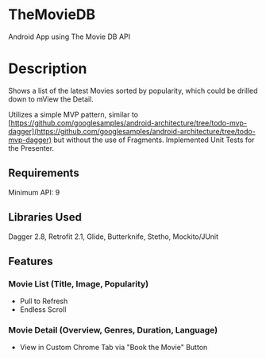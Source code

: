# TheMovieDB
Android App using The Movie DB API

# Description
Shows a list of the latest Movies sorted by popularity, which could be drilled down to mView the Detail.

Utilizes a simple MVP pattern, similar to [https://github.com/googlesamples/android-architecture/tree/todo-mvp-dagger](https://github.com/googlesamples/android-architecture/tree/todo-mvp-dagger) but without the use of Fragments. Implemented Unit Tests for the Presenter.

## Requirements
Minimum API: 9

## Libraries Used
Dagger 2.8, Retrofit 2.1, Glide, Butterknife, Stetho, Mockito/JUnit

## Features

### Movie List (Title, Image, Popularity)
  - Pull to Refresh
  - Endless Scroll

### Movie Detail (Overview, Genres, Duration, Language)
  - View in Custom Chrome Tab via "Book the Movie" Button
  
